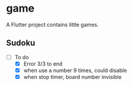# game

A Flutter project contains little games.

## Sudoku

- [ ] To do
  - [X] Error 3/3 to end
  - [X] when use a number 9 times, could disable
  - [X] when stop timer, board number invisible
